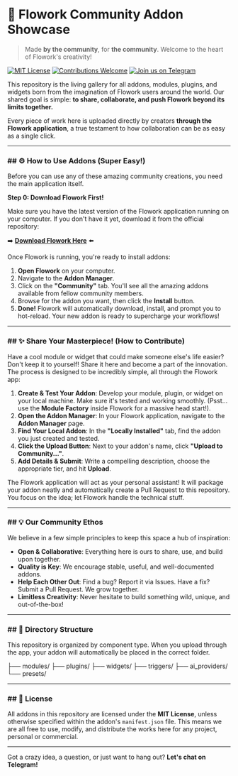 # 🌟 Flowork Community Addon Showcase

> Made **by the community**, for **the community**. Welcome to the heart of Flowork's creativity!

[![MIT License](https://img.shields.io/badge/License-MIT-blue.svg)](https://opensource.org/licenses/MIT)
[![Contributions Welcome](https://img.shields.io/badge/Contributions-welcome-brightgreen.svg?style=flat)](./CONTRIBUTING.md)
[![Join us on Telegram](https://img.shields.io/badge/Telegram-Join%20Chat-blue.svg?logo=telegram)](https://t.me/FLOWORK_6)

This repository is the living gallery for all addons, modules, plugins, and widgets born from the imagination of Flowork users around the world. Our shared goal is simple: **to share, collaborate, and push Flowork beyond its limits together.**

Every piece of work here is uploaded directly by creators **through the Flowork application**, a true testament to how collaboration can be as easy as a single click.

---

### ## ⚙️ How to Use Addons (Super Easy!)

Before you can use any of these amazing community creations, you need the main application itself.

**Step 0: Download Flowork First!**

Make sure you have the latest version of the Flowork application running on your computer. If you don't have it yet, download it from the official repository:

➡️ **[Download Flowork Here](https://github.com/FLOWORK-gif/FLOWORK)** ⬅️

Once Flowork is running, you're ready to install addons:

1.  **Open Flowork** on your computer.
2.  Navigate to the **Addon Manager**.
3.  Click on the **"Community"** tab. You'll see all the amazing addons available from fellow community members.
4.  Browse for the addon you want, then click the **Install** button.
5.  **Done!** Flowork will automatically download, install, and prompt you to hot-reload. Your new addon is ready to supercharge your workflows!

---

### ## ✨ Share Your Masterpiece! (How to Contribute)

Have a cool module or widget that could make someone else's life easier? Don't keep it to yourself! Share it here and become a part of the innovation. The process is designed to be incredibly simple, all through the Flowork app:

1.  **Create & Test Your Addon**: Develop your module, plugin, or widget on your local machine. Make sure it's tested and working smoothly. (Psst... use the **Module Factory** inside Flowork for a massive head start!).
2.  **Open the Addon Manager**: In your Flowork application, navigate to the **Addon Manager** page.
3.  **Find Your Local Addon**: In the **"Locally Installed"** tab, find the addon you just created and tested.
4.  **Click the Upload Button**: Next to your addon's name, click **"Upload to Community..."**.
5.  **Add Details & Submit**: Write a compelling description, choose the appropriate tier, and hit **Upload**.

The Flowork application will act as your personal assistant! It will package your addon neatly and automatically create a Pull Request to this repository. You focus on the idea; let Flowork handle the technical stuff.

---

### ## 💡 Our Community Ethos

We believe in a few simple principles to keep this space a hub of inspiration:

* **Open & Collaborative**: Everything here is ours to share, use, and build upon together.
* **Quality is Key**: We encourage stable, useful, and well-documented addons.
* **Help Each Other Out**: Find a bug? Report it via Issues. Have a fix? Submit a Pull Request. We grow together.
* **Limitless Creativity**: Never hesitate to build something wild, unique, and out-of-the-box!

---

### ## 📁 Directory Structure

This repository is organized by component type. When you upload through the app, your addon will automatically be placed in the correct folder.

├── modules/
├── plugins/
├── widgets/
├── triggers/
├── ai_providers/
└── presets/

---

### ## 📜 License

All addons in this repository are licensed under the **MIT License**, unless otherwise specified within the addon's `manifest.json` file. This means we are all free to use, modify, and distribute the works here for any project, personal or commercial.

---

Got a crazy idea, a question, or just want to hang out? **Let's chat on Telegram!**
